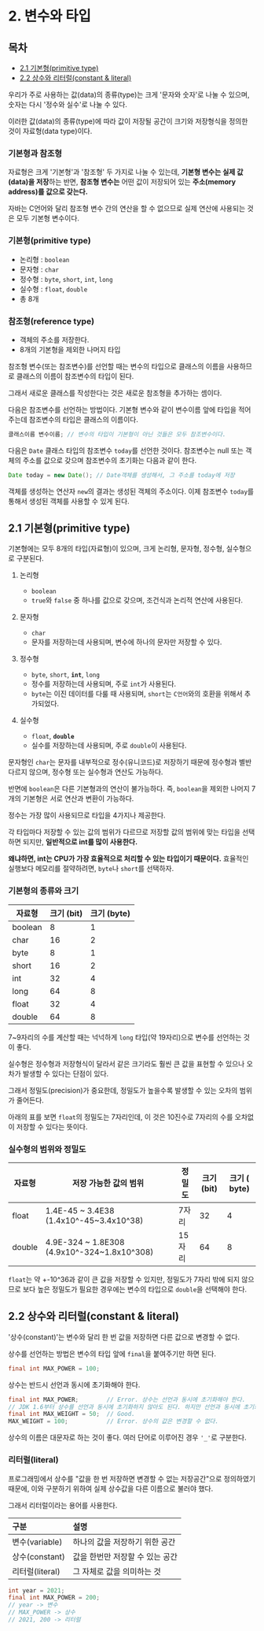 # 2. 변수와 타입

## 목차

- [2.1 기본형(primitive type)](#21-기본형primitive-type)
- [2.2 상수와 리터럴(constant & literal)](#22-상수와-리터럴constant--literal)

우리가 주로 사용하는 값(data)의 종류(type)는 크게 '문자와 숫자'로 나눌 수 있으며, 숫자는 다시 '정수와 실수'로 나눌 수 있다.

이러한 값(data)의 종류(type)에 따라 값이 저장될 공간이 크기와 저장형식을 정의한 것이 자료형(data type)이다.

### 기본형과 참조형

자료형은 크게 '기본형'과 '참조형' 두 가지로 나눌 수 있는데, **기본형 변수는 실제 값(data)을 저장**하는 반면, **참조형 변수는** 어떤 값이 저장되어 있는 **주소(memory address)를 값으로 갖는다.**

자바는 C언어와 달리 참조형 변수 간의 연산을 할 수 없으므로 실제 연산에 사용되는 것은 모두 기본형 변수이다.

### 기본형(primitive type)

- 논리형 : `boolean`
- 문자형 : `char`
- 정수형 : `byte`, `short`, `int`, `long`
- 실수형 : `float`, `double`
- 총 8개

### 참조형(reference type)

- 객체의 주소를 저장한다.
- 8개의 기본형을 제외한 나머지 타입

참조형 변수(또는 참조변수)를 선언할 때는 변수의 타입으로 클래스의 이름을 사용하므로 클래스의 이름이 참조변수의 타입이 된다.

그래서 새로운 클래스를 작성한다는 것은 새로운 참조형을 추가하는 셈이다.

다음은 참조변수를 선언하는 방법이다. 기본형 변수와 같이 변수이름 앞에 타입을 적어주는데 참조변수의 타입은 클래스의 이름이다.

```Java
클래스이름 변수이름; // 변수의 타입이 기본형이 아닌 것들은 모두 참조변수이다.
```

다음은 `Date` 클래스 타입의 참조변수 `today`를 선언한 것이다. 참조변수는 null 또는 객체의 주소를 값으로 갖으며 참조변수의 초기화는 다음과 같이 한다.

```Java
Date today = new Date(); // Date객체를 생성해서, 그 주소를 today에 저장
```

객체를 생성하는 연산자 `new`의 결과는 생성된 객체의 주소이다. 이제 참조변수 `today`를 통해서 생성된 객체를 사용할 수 있게 된다.

## 2.1 기본형(primitive type)

기본형에는 모두 8개의 타입(자료형)이 있으며, 크게 논리형, 문자형, 정수형, 실수형으로 구분된다.

1. 논리형

   - `boolean`
   - `true`와 `false` 중 하나를 값으로 갖으며, 조건식과 논리적 연산에 사용된다.

2. 문자형
   - `char`
   - 문자를 저장하는데 사용되며, 변수에 하나의 문자만 저장할 수 있다.
3. 정수형
   - `byte`, `short`, **`int`**, `long`
   - 정수를 저장하는데 사용되며, 주로 `int`가 사용된다.
   - `byte`는 이진 데이터를 다룰 때 사용되며, `short`는 `C언어`와의 호환을 위해서 추가되었다.
4. 실수형
   - `float`, **`double`**
   - 실수를 저장하는데 사용되며, 주로 `double`이 사용된다.

문자형인 `char`는 문자를 내부적으로 정수(유니코드)로 저장하기 때문에 정수형과 별반 다르지 않으며, 정수형 또는 실수형과 연산도 가능하다.

반면에 `boolean`은 다른 기본형과의 연산이 불가능하다. 즉, `boolean`을 제외한 나머지 7개의 기본형은 서로 연산과 변환이 가능하다.

정수는 가장 많이 사용되므로 타입을 4가지나 제공한다.

각 타입마다 저장할 수 있는 값의 범위가 다르므로 저장할 값의 범위에 맞는 타입을 선택하면 되지만, **일반적으로 int를 많이 사용한다.**

**왜냐하면, int는 CPU가 가장 효율적으로 처리할 수 있는 타입이기 때문이다.** 효율적인 실행보다 메모리를 절약하려면, `byte`나 `short`를 선택하자.

### 기본형의 종류와 크기

| 자료형  | 크기 (bit) | 크기 (byte) |
| ------- | ---------- | ----------- |
| boolean | 8          | 1           |
| char    | 16         | 2           |
| byte    | 8          | 1           |
| short   | 16         | 2           |
| int     | 32         | 4           |
| long    | 64         | 8           |
| float   | 32         | 4           |
| double  | 64         | 8           |

7~9자리의 수를 계산할 때는 넉넉하게 `long` 타입(약 19자리)으로 변수를 선언하는 것이 좋다.

실수형은 정수형과 저장형식이 달라서 같은 크기라도 훨씬 큰 값을 표현할 수 있으나 오차가 발생할 수 있다는 단점이 있다.

그래서 정밀도(precision)가 중요한데, 정밀도가 높을수록 발생할 수 있는 오차의 범위가 줄어든다.

아래의 표를 보면 `float`의 정밀도는 7자리인데, 이 것은 10진수로 7자리의 수를 오차없이 저장할 수 있다는 뜻이다.

### 실수형의 범위와 정밀도

| 자료형 | 저장 가능한 값의 범위                       | 정밀도 | 크기 (bit) | 크기 ( byte) |
| ------ | ------------------------------------------- | ------ | ---------- | ------------ |
| float  | 1.4E-45 ~ 3.4E38 (1.4x10^-45~3.4x10^38)     | 7자리  | 32         | 4            |
| double | 4.9E-324 ~ 1.8E308 (4.9x10^-324~1.8x10^308) | 15자리 | 64         | 8            |

`float`는 약 +-10^36과 같이 큰 값을 저장할 수 있지만, 정밀도가 7자리 밖에 되지 않으므로 보다 높은 정밀도가 필요한 경우에는 변수의 타입으로 `double`을 선택해야 한다.

## 2.2 상수와 리터럴(constant & literal)

'상수(constant)'는 변수와 달리 한 번 값을 저장하면 다른 값으로 변경할 수 없다.

상수를 선언하는 방법은 변수의 타입 앞에 `final`을 붙여주기만 하면 된다.

```Java
final int MAX_POWER = 100;
```

상수는 반드시 선언과 동시에 초기화해야 한다.

```Java
final int MAX_POWER;        // Error. 상수는 선언과 동시에 초기화해야 한다.
// JDK 1.6부터 상수를 선언과 동시에 초기화하지 않아도 된다. 하지만 선언과 동시에 초기화하는 습관을 가지는 것이 좋다.
final int MAX_WEIGHT = 50;  // Good.
MAX_WEIGHT = 100;           // Error. 상수의 값은 변경할 수 없다.
```

상수의 이름은 대문자로 하는 것이 좋다. 여러 단어로 이루어진 경우 `'_'`로 구분한다.

### 리터럴(literal)

프로그래밍에서 상수를 "값을 한 번 저장하면 변경할 수 없는 저장공간"으로 정의하였기 때문에, 이와 구분하기 위하여 실제 상수값을 다른 이름으로 불러야 했다.

그래서 리터럴이라는 용어를 사용한다.

| 구분            | 설명                            |
| :-------------- | :------------------------------ |
| 변수(variable)  | 하나의 값을 저장하기 위한 공간  |
| 상수(constant)  | 값을 한번만 저장할 수 있는 공간 |
| 리터럴(literal) | 그 자체로 값을 의미하는 것      |

```Java
int year = 2021;
final int MAX_POWER = 200;
// year -> 변수
// MAX_POWER -> 상수
// 2021, 200 -> 리터럴
```
